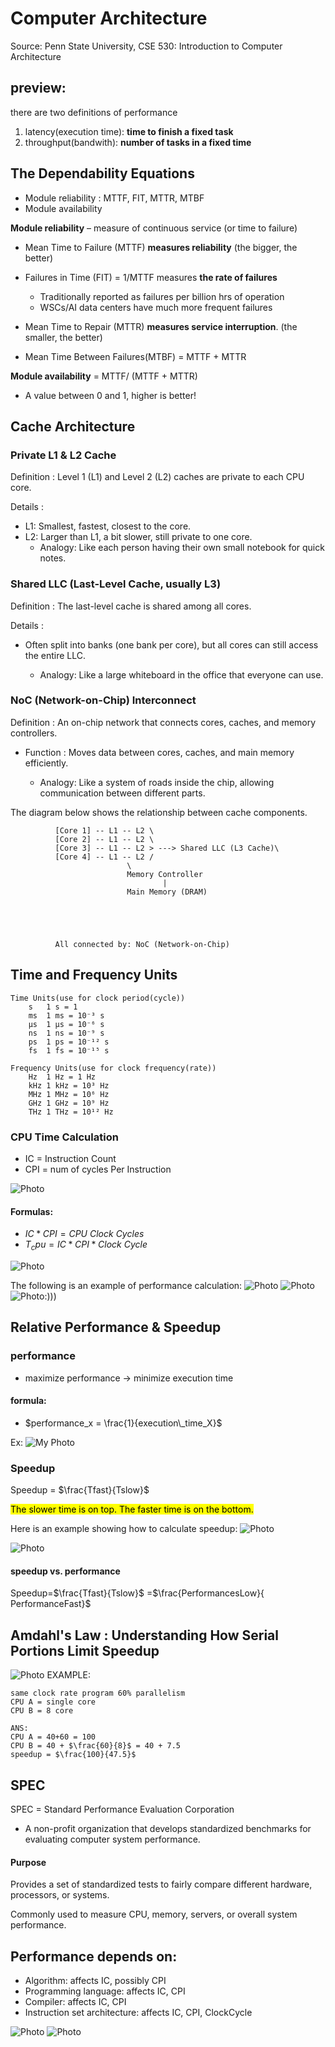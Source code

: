 # Computer Architecture

Source: Penn State University, CSE 530: Introduction to Computer Architecture

## preview:

there are two definitions of performance

1.  latency(execution time): **time to finish a fixed task**
2.  throughput(bandwith): **number of tasks in a fixed time**

## The Dependability Equations

-   Module reliability : MTTF, FIT, MTTR, MTBF
-   Module availability

**Module reliability** – measure of continuous service (or time to failure)

-   Mean Time to Failure (MTTF) **measures reliability** (the bigger, the better)
-   Failures in Time (FIT) = 1/MTTF measures **the rate of failures**

    -   Traditionally reported as failures per billion hrs of operation
    -   WSCs/AI data centers have much more frequent failures

-   Mean Time to Repair (MTTR) **measures service interruption**. (the smaller, the better)

-   Mean Time Between Failures(MTBF) = MTTF + MTTR

**Module availability** = MTTF/ (MTTF + MTTR)

-   A value between 0 and 1, higher is better!

## Cache Architecture

### Private L1 & L2 Cache

Definition : Level 1 (L1) and Level 2 (L2) caches are private to each CPU core.

Details :

-   L1: Smallest, fastest, closest to the core.
-   L2: Larger than L1, a bit slower, still private to one core.
    -   Analogy: Like each person having their own small notebook for quick notes.

### Shared LLC (Last-Level Cache, usually L3)

Definition : The last-level cache is shared among all cores.

Details :

-   Often split into banks (one bank per core), but all cores can still access the entire LLC.

    -   Analogy: Like a large whiteboard in the office that everyone can use.

### NoC (Network-on-Chip) Interconnect

Definition : An on-chip network that connects cores, caches, and memory controllers.

-   Function : Moves data between cores, caches, and main memory efficiently.

    -   Analogy: Like a system of roads inside the chip, allowing communication between different parts.

The diagram below shows the relationship between cache components.

              [Core 1] -- L1 -- L2 \
              [Core 2] -- L1 -- L2 \
              [Core 3] -- L1 -- L2 > ---> Shared LLC (L3 Cache)\
              [Core 4] -- L1 -- L2 /
                              \
                              Memory Controller
                                      |
                              Main Memory (DRAM)





              All connected by: NoC (Network-on-Chip)

## <recall>Time and Frequency Units

    Time Units(use for clock period(cycle))
        s	1 s = 1
        ms	1 ms = 10⁻³ s
        µs	1 µs = 10⁻⁶ s
        ns	1 ns = 10⁻⁹ s
        ps	1 ps = 10⁻¹² s
        fs	1 fs = 10⁻¹⁵ s

    Frequency Units(use for clock frequency(rate))
        Hz	1 Hz = 1 Hz
        kHz	1 kHz = 10³ Hz
        MHz	1 MHz = 10⁶ Hz
        GHz	1 GHz = 10⁹ Hz
        THz	1 THz = 10¹² Hz

### CPU Time Calculation

-   IC = Instruction Count
-   CPI = num of cycles Per Instruction

![Photo](CANote1Pic2.jpeg)

#### Formulas:

-   $IC*CPI = CPU\ Clock\ Cycles$
-   $T_cpu = IC * CPI * Clock\ Cycle$

![Photo](./CA_note1Pic4.jpeg)

The following is an example of performance calculation:
![Photo](img/CA_note1Pic3.jpeg)
![Photo](./img/CA_note1Pic3.jpeg)
![Photo:)))](https://github.com/anniechen59/anniechen59.github.io/blob/main/noteContent/computerArchitecture/CA_note1Pic8.jpeg?raw=true)

## Relative Performance & Speedup

### performance

-   maximize performance -> minimize execution time

#### formula:

-   $performance_x = \frac{1}{execution\_time_X}$

Ex:
![My Photo](.CA_notePic1.jpeg)

### Speedup

Speedup = $\frac{Tfast}{​Tslow​​}$

<mark>The slower time is on top.
The faster time is on the bottom.</mark>

Here is an example showing how to calculate speedup:
![Photo](CA_note1Pic5.jpeg)

![Photo](CA_notePic9.jpeg)

#### speedup vs. performance

Speedup=$\frac{Tfast}{​Tslow​​}$
​​=$\frac{PerformancesLow}{​PerformanceFast​​}$

## Amdahl's Law : Understanding How Serial Portions Limit Speedup

![Photo](CA_note1Pic7.jpeg)
EXAMPLE:

    same clock rate program 60% parallelism
    CPU A = single core
    CPU B = 8 core

    ANS:
    CPU A = 40+60 = 100
    CPU B = 40 + $\frac{60}{8}$ = 40 + 7.5
    speedup = $\frac{100}{47.5}$

## SPEC

SPEC = Standard Performance Evaluation Corporation

-   A non-profit organization that develops standardized benchmarks for evaluating computer system performance.

#### Purpose

Provides a set of standardized tests to fairly compare different hardware, processors, or systems.

Commonly used to measure CPU, memory, servers, or overall system performance.

## Performance depends on:

-   Algorithm: affects IC, possibly CPI
-   Programming language: affects IC, CPI
-   Compiler: affects IC, CPI
-   Instruction set architecture: affects IC, CPI, ClockCycle

![Photo](CA_note1Pic6.jpeg)
![Photo](CA_note1Pic8.jpeg)
